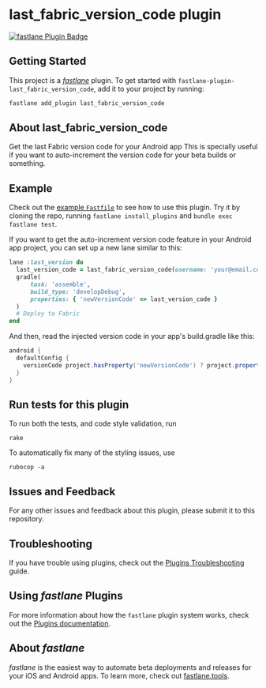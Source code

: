 # last_fabric_version_code plugin

[![fastlane Plugin Badge](https://rawcdn.githack.com/fastlane/fastlane/master/fastlane/assets/plugin-badge.svg)](https://rubygems.org/gems/fastlane-plugin-last_fabric_version_code)

## Getting Started

This project is a [_fastlane_](https://github.com/fastlane/fastlane) plugin. To get started with `fastlane-plugin-last_fabric_version_code`, add it to your project by running:

```bash
fastlane add_plugin last_fabric_version_code
```

## About last_fabric_version_code

Get the last Fabric version code for your Android app
This is specially useful if you want to auto-increment the version code for your beta builds or something.

## Example

Check out the [example `Fastfile`](fastlane/Fastfile) to see how to use this plugin. Try it by cloning the repo, running `fastlane install_plugins` and `bundle exec fastlane test`.

If you want to get the auto-increment version code feature in your Android app project, you can set up a new lane similar to this:
```ruby
lane :last_version do
  last_version_code = last_fabric_version_code(username: 'your@email.com', password: 'y0urPassW0rd', app_package: 'com.android.example.app')
  gradle(
      task: 'assemble',
      build_type: 'developDebug',
      properties: { 'newVersionCode' => last_version_code }
  )
  # Deploy to Fabric
end
```

And then, read the injected version code in your app's build.gradle like this:

```groovy
android {
  defaultConfig {
    versionCode project.hasProperty('newVersionCode') ? project.property('newVersionCode') as int : 1
  }
}
```

## Run tests for this plugin

To run both the tests, and code style validation, run

```
rake
```

To automatically fix many of the styling issues, use
```
rubocop -a
```

## Issues and Feedback

For any other issues and feedback about this plugin, please submit it to this repository.

## Troubleshooting

If you have trouble using plugins, check out the [Plugins Troubleshooting](https://docs.fastlane.tools/plugins/plugins-troubleshooting/) guide.

## Using _fastlane_ Plugins

For more information about how the `fastlane` plugin system works, check out the [Plugins documentation](https://docs.fastlane.tools/plugins/create-plugin/).

## About _fastlane_

_fastlane_ is the easiest way to automate beta deployments and releases for your iOS and Android apps. To learn more, check out [fastlane.tools](https://fastlane.tools).
